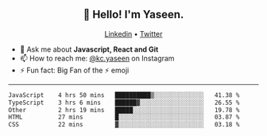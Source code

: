 <h2 align="center">👋 Hello! I'm Yaseen.</h2>
<p align="center">
  <a href="https://www.linkedin.com/in/yaseenkc/">Linkedin</a> •
  <a href="https://twitter.com/yaseeenkc">Twitter</a>
</p>


<!--- 🔭 I’m currently working at []() as an  -->
- 💬 Ask me about **Javascript, React and Git**
- 📫 How to reach me: [@kc.yaseen](https://instagram.com/kc.yaseen) on Instagram
- ⚡ Fun fact: Big Fan of the :zap: emoji

-------

<!--START_SECTION:waka-->

```txt
JavaScript    4 hrs 50 mins   ██████████▒░░░░░░░░░░░░░░   41.38 %
TypeScript    3 hrs 6 mins    ██████▓░░░░░░░░░░░░░░░░░░   26.55 %
Other         2 hrs 19 mins   █████░░░░░░░░░░░░░░░░░░░░   19.78 %
HTML          27 mins         █░░░░░░░░░░░░░░░░░░░░░░░░   03.87 %
CSS           22 mins         ▓░░░░░░░░░░░░░░░░░░░░░░░░   03.18 %
```

<!--END_SECTION:waka-->
